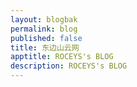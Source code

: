 ```yaml
---
layout: blogbak
permalink: blog
published: false
title: 东边山云网
apptitle: ROCEYS's BLOG
description: ROCEYS's BLOG
---
```

